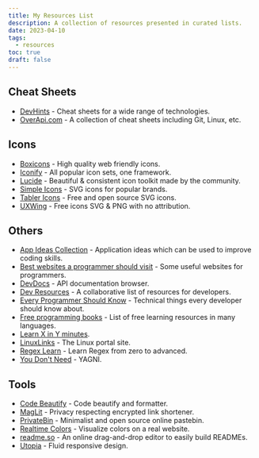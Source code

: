 ```yaml
---
title: My Resources List
description: A collection of resources presented in curated lists.
date: 2023-04-10
tags:
  - resources
toc: true
draft: false
---
```


## Cheat Sheets

- [DevHints](https://devhints.io/) - Cheat sheets for a wide range of technologies.
- [OverApi.com](https://overapi.com/) - A collection of cheat sheets including Git, Linux, etc.

## Icons

- [Boxicons](https://boxicons.com/) - High quality web friendly icons.
- [Iconify](https://iconify.design/) - All popular icon sets, one framework.
- [Lucide](https://lucide.dev/) - Beautiful & consistent icon toolkit made by the community.
- [Simple Icons](https://simpleicons.org/) - SVG icons for popular brands.
- [Tabler Icons](https://tabler-icons.io/) - Free and open source SVG icons.
- [UXWing](https://uxwing.com/) - Free icons SVG & PNG with no attribution.

## Others

- [App Ideas Collection](https://github.com/florinpop17/app-ideas) - Application ideas which can be used to improve coding skills.
- [Best websites a programmer should visit](https://github.com/sdmg15/Best-websites-a-programmer-should-visit) - Some useful websites for programmers.
- [DevDocs](https://devdocs.io/) - API documentation browser.
- [Dev Resources](https://devresourc.es/) - A collaborative list of resources for developers.
- [Every Programmer Should Know](https://github.com/mtdvio/every-programmer-should-know) - Technical things every developer should know about.
- [Free programming books](https://github.com/EbookFoundation/free-programming-books) - List of free learning resources in many languages.
- [Learn X in Y minutes](https://learnxinyminutes.com/).
- [LinuxLinks](https://www.linuxlinks.com/) - The Linux portal site.
- [Regex Learn](https://regexlearn.com/) - Learn Regex from zero to advanced.
- [You Don't Need](https://github.com/you-dont-need/You-Dont-Need) - YAGNI.

## Tools

- [Code Beautify](https://codebeautify.org/) - Code beautify and formatter.
- [MagLit](https://maglit.me/) - Privacy respecting encrypted link shortener.
- [PrivateBin](https://privatebin.net/) - Minimalist and open source online pastebin.
- [Realtime Colors](https://realtimecolors.com/) - Visualize colors on a real website.
- [readme.so](https://readme.so/) - An online drag-and-drop editor to easily build READMEs.
- [Utopia](https://utopia.fyi/) - Fluid responsive design.

